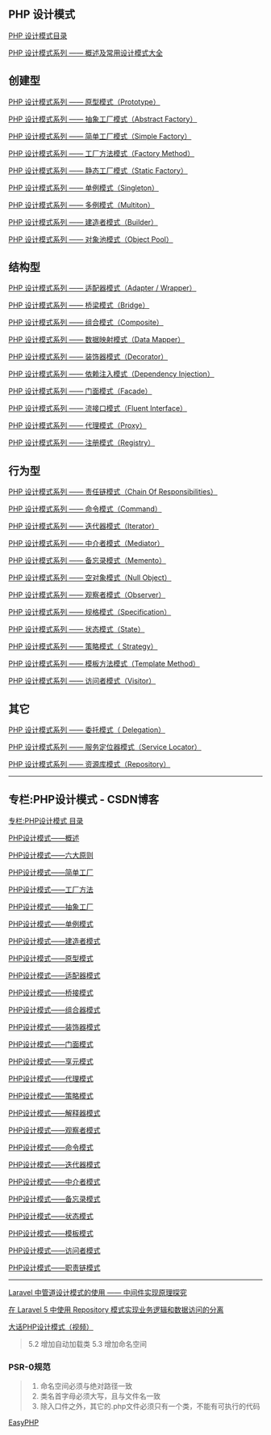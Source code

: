 
## PHP 设计模式

[PHP 设计模式目录](http://laravelacademy.org/resources/design-patterns)  

[PHP 设计模式系列 —— 概述及常用设计模式大全](http://laravelacademy.org/post/2465.html)  

创建型
---

[PHP 设计模式系列 —— 原型模式（Prototype）](http://laravelacademy.org/post/2546.html)  

[PHP 设计模式系列 —— 抽象工厂模式（Abstract Factory）](http://laravelacademy.org/post/2471.html)  

[PHP 设计模式系列 —— 简单工厂模式（Simple Factory）](http://laravelacademy.org/post/2643.html)  

[PHP 设计模式系列 —— 工厂方法模式（Factory Method）](http://laravelacademy.org/post/2506.html)  

[PHP 设计模式系列 —— 静态工厂模式（Static Factory）](http://laravelacademy.org/post/2647.html)  

[PHP 设计模式系列 —— 单例模式（Singleton）](http://laravelacademy.org/post/2599.html)  

[PHP 设计模式系列 —— 多例模式（Multiton）](http://laravelacademy.org/post/2519.html)  

[PHP 设计模式系列 —— 建造者模式（Builder）](http://laravelacademy.org/post/2489.html)  

[PHP 设计模式系列 —— 对象池模式（Object Pool）](http://laravelacademy.org/post/2532.html)  

结构型
---

[PHP 设计模式系列 —— 适配器模式（Adapter / Wrapper）](http://laravelacademy.org/post/2660.html)  

[PHP 设计模式系列 —— 桥梁模式（Bridge）](http://laravelacademy.org/post/2680.html)  

[PHP 设计模式系列 —— 组合模式（Composite）](http://laravelacademy.org/post/2699.html)  

[PHP 设计模式系列 —— 数据映射模式（Data Mapper）](http://laravelacademy.org/post/2739.html)  

[PHP 设计模式系列 —— 装饰器模式（Decorator）](http://laravelacademy.org/post/2760.html)  

[PHP 设计模式系列 —— 依赖注入模式（Dependency Injection）](http://laravelacademy.org/post/2792.html)  

[PHP 设计模式系列 —— 门面模式（Facade）](http://laravelacademy.org/post/2807.html)  

[PHP 设计模式系列 —— 流接口模式（Fluent Interface）](http://laravelacademy.org/post/2828.html)  

[PHP 设计模式系列 —— 代理模式（Proxy）](http://laravelacademy.org/post/2841.html)  

[PHP 设计模式系列 —— 注册模式（Registry）](http://laravelacademy.org/post/2850.html)  

行为型
---

[PHP 设计模式系列 —— 责任链模式（Chain Of Responsibilities）](http://laravelacademy.org/post/2858.html)  

[PHP 设计模式系列 —— 命令模式（Command）](http://laravelacademy.org/post/2871.html)  

[PHP 设计模式系列 —— 迭代器模式（Iterator）](http://laravelacademy.org/post/2882.html)  

[PHP 设计模式系列 —— 中介者模式（Mediator）](http://laravelacademy.org/post/2894.html)  

[PHP 设计模式系列 —— 备忘录模式（Memento）](http://laravelacademy.org/post/2903.html)  

[PHP 设计模式系列 —— 空对象模式（Null Object）](http://laravelacademy.org/post/2912.html)  

[PHP 设计模式系列 —— 观察者模式（Observer）](http://laravelacademy.org/post/2935.html)  

[PHP 设计模式系列 —— 规格模式（Specification）](http://laravelacademy.org/post/2960.html)  

[PHP 设计模式系列 —— 状态模式（State）](http://laravelacademy.org/post/2971.html)  

[PHP 设计模式系列 —— 策略模式（ Strategy）](http://laravelacademy.org/post/2990.html)  

[PHP 设计模式系列 —— 模板方法模式（Template Method）](http://laravelacademy.org/post/3006.html)  

[PHP 设计模式系列 —— 访问者模式（Visitor）](http://laravelacademy.org/post/3024.html)  

其它
---

[PHP 设计模式系列 —— 委托模式（ Delegation）](http://laravelacademy.org/post/3038.html)  

[PHP 设计模式系列 —— 服务定位器模式（Service Locator）](http://laravelacademy.org/post/2820.html)  

[PHP 设计模式系列 —— 资源库模式（Repository）](http://laravelacademy.org/post/3053.html)  

-----

## 专栏:PHP设计模式 - CSDN博客

[专栏:PHP设计模式 目录](https://blog.csdn.net/column/details/phpdesign.html)  

[PHP设计模式——概述](https://blog.csdn.net/jhq0113/article/details/44906491)  

[PHP设计模式——六大原则](https://blog.csdn.net/jhq0113/article/details/44907029)  

[PHP设计模式——简单工厂](https://blog.csdn.net/jhq0113/article/details/44966925)  

[PHP设计模式——工厂方法](https://blog.csdn.net/jhq0113/article/details/45082119)  

[PHP设计模式——抽象工厂](https://blog.csdn.net/jhq0113/article/details/45131443)  

[PHP设计模式——单例模式](http://blog.csdn.net/jhq0113/article/details/45177171)  

[PHP设计模式——建造者模式](http://blog.csdn.net/jhq0113/article/details/45268743)  

[PHP设计模式——原型模式](http://blog.csdn.net/jhq0113/article/details/45274071)  

[PHP设计模式——适配器模式](http://blog.csdn.net/jhq0113/article/details/45287683)  

[PHP设计模式——桥接模式](http://blog.csdn.net/jhq0113/article/details/45441793)  

[PHP设计模式——组合器模式](http://blog.csdn.net/jhq0113/article/details/45442747)  

[PHP设计模式——装饰器模式](http://blog.csdn.net/jhq0113/article/details/45458133)  

[PHP设计模式——门面模式](http://blog.csdn.net/jhq0113/article/details/45766991)  

[PHP设计模式——享元模式](http://blog.csdn.net/jhq0113/article/details/45767587)  

[PHP设计模式——代理模式](http://blog.csdn.net/jhq0113/article/details/45769989)  

[PHP设计模式——策略模式](http://blog.csdn.net/jhq0113/article/details/45771863)  

[PHP设计模式——解释器模式](http://blog.csdn.net/jhq0113/article/details/46291919)  

[PHP设计模式——观察者模式](http://blog.csdn.net/jhq0113/article/details/46352145)  

[PHP设计模式——命令模式](http://blog.csdn.net/jhq0113/article/details/46367069)  

[PHP设计模式——迭代器模式](http://blog.csdn.net/jhq0113/article/details/46418697)  

[PHP设计模式——中介者模式](http://blog.csdn.net/jhq0113/article/details/46432055)  

[PHP设计模式——备忘录模式](http://blog.csdn.net/jhq0113/article/details/46438735)  

[PHP设计模式——状态模式](http://blog.csdn.net/jhq0113/article/details/46439127)  

[PHP设计模式——模板模式](http://blog.csdn.net/jhq0113/article/details/46439683)  

[PHP设计模式——访问者模式](http://blog.csdn.net/jhq0113/article/details/46453949)  

[PHP设计模式——职责链模式](http://blog.csdn.net/jhq0113/article/details/46454419)  


-----

[Laravel 中管道设计模式的使用 —— 中间件实现原理探究](http://laravelacademy.org/post/3088.html)  

[在 Laravel 5 中使用 Repository 模式实现业务逻辑和数据访问的分离](http://laravelacademy.org/post/3063.html)  


[大话PHP设计模式（视频）](https://www.imooc.com/learn/236)  

> 5.2 增加自动加载类
> 5.3 增加命名空间
### PSR-0规范  
> 1. 命名空间必须与绝对路径一致
> 2. 类名首字母必须大写，且与文件名一致
> 3. 除入口件之外，其它的.php文件必须只有一个类，不能有可执行的代码

[EasyPHP](http://www.easyphp.org) 

